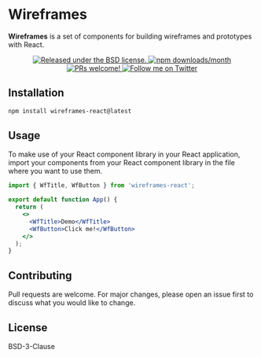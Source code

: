 # Wireframes

**Wireframes** is a set of components for building wireframes and prototypes with React.

<p align="center">
  <a href="../../LICENSE">
    <img alt="Released under the BSD license." src="https://img.shields.io/badge/license-BSD-blue.svg"  />
  </a>
  <a href="https://www.npmjs.com/package/wireframes-react">
    <img alt="npm downloads/month" src="https://img.shields.io/npm/dm/wireframes-react"  />
  </a>
  <a href="../../issues">
    <img alt="PRs welcome!" src="https://img.shields.io/badge/PRs-welcome-brightgreen.svg?style=flat"  />
  </a>
  <a href="https://twitter.com/salteadorneodev">
    <img alt="Follow me on Twitter" src="https://img.shields.io/twitter/follow/salteadorneodev.svg?label=follow+@salteadorneodev&style=social&logo=twitter"/>
  </a>
</p>

## Installation

```bash
npm install wireframes-react@latest
```

## Usage

To make use of your React component library in your React application, import your components from your React component library in the file where you want to use them.

```jsx
import { WfTitle, WfButton } from 'wireframes-react';

export default function App() {
  return (
    <>
      <WfTitle>Demo</WfTitle>
      <WfButton>Click me!</WfButton>
    </>
  );
}
```

## Contributing

Pull requests are welcome. For major changes, please open an issue first to discuss what you would like to change.

## License

BSD-3-Clause
